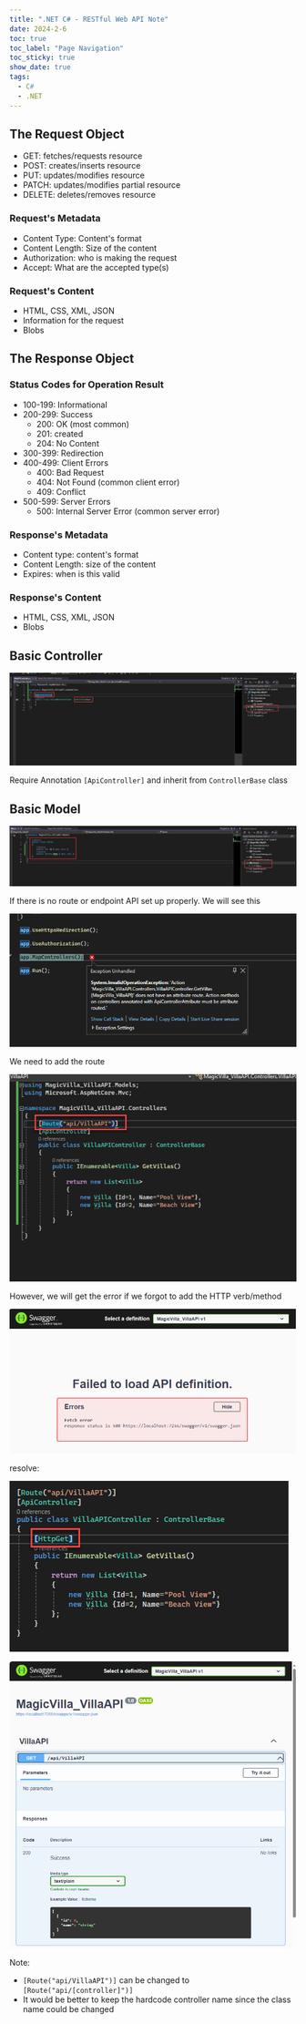 ```yaml
---
title: ".NET C# - RESTful Web API Note"
date: 2024-2-6
toc: true
toc_label: "Page Navigation"
toc_sticky: true
show_date: true
tags:
  - C#
  - .NET
---
```


## The Request Object

- GET: fetches/requests resource
- POST: creates/inserts resource
- PUT: updates/modifies resource
- PATCH: updates/modifies partial resource
- DELETE: deletes/removes resource

### Request's Metadata

- Content Type: Content's format
- Content Length: Size of the content
- Authorization: who is making the request
- Accept: What are the accepted type(s)

### Request's Content

- HTML, CSS, XML, JSON
- Information for the request
- Blobs

## The Response Object

### Status Codes for Operation Result

- 100-199: Informational
- 200-299: Success
  - 200: OK (most common)
  - 201: created
  - 204: No Content
- 300-399: Redirection
- 400-499: Client Errors
  - 400: Bad Request
  - 404: Not Found (common client error)
  - 409: Conflict
- 500-599: Server Errors
  - 500: Internal Server Error (common server error)

### Response's Metadata

- Content type: content's format
- Content Length: size of the content
- Expires: when is this valid

### Response's Content

- HTML, CSS, XML, JSON
- Blobs

## Basic Controller

![controller](/assets/images/2024-02-06_11-21-23-basic-controller-dotnet.png)

Require Annotation `[ApiController]` and inherit from `ControllerBase` class

## Basic Model

![model](/assets/images/2024-02-06_11-24-55-basic-model.png)

If there is no route or endpoint API set up properly. We will see this

![missing-endpoint-error](/assets/images/2024-02-06_11-27-47-no-route-error.png)

We need to add the route

![route](/assets/images/2024-02-06_11-29-42-add-route.png)

However, we will get the error if we forgot to add the HTTP verb/method

![missing-http-method](/assets/images/2024-02-06_11-30-54-missing-http-method.png)

resolve:

![add-endpoint-method](/assets/images/2024-02-06_11-32-12-add-get-endpoint.png)

![result](/assets/images/2024-02-06_11-33-05-result.png)

Note:

- `[Route("api/VillaAPI")]` can be changed to `[Route("api/[controller]")]`
- It would be better to keep the hardcode controller name since the class name could be changed